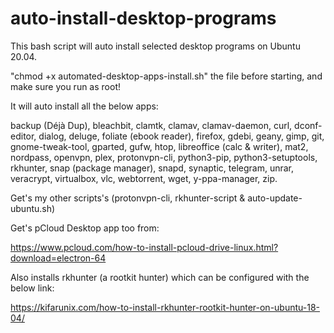 # auto-install-desktop-programs
This bash script will auto install selected desktop programs on Ubuntu 20.04.

"chmod +x automated-desktop-apps-install.sh" the file before starting, and make sure you run as root!

It will auto install all the below apps:

backup (Déjà Dup), bleachbit, clamtk, clamav, clamav-daemon, curl, dconf-editor, dialog, deluge, foliate (ebook reader), firefox, gdebi, geany, gimp, git, gnome-tweak-tool, gparted, gufw, htop, libreoffice (calc & writer), mat2, nordpass, openvpn, plex, protonvpn-cli, python3-pip, python3-setuptools, rkhunter, snap (package manager), snapd, synaptic, telegram, unrar, veracrypt, virtualbox, vlc, webtorrent, wget, y-ppa-manager, zip.

Get's my other scripts's (protonvpn-cli, rkhunter-script & auto-update-ubuntu.sh)

Get's pCloud Desktop app too from:

https://www.pcloud.com/how-to-install-pcloud-drive-linux.html?download=electron-64

Also installs rkhunter (a rootkit hunter) which can be configured with the below link:

https://kifarunix.com/how-to-install-rkhunter-rootkit-hunter-on-ubuntu-18-04/
